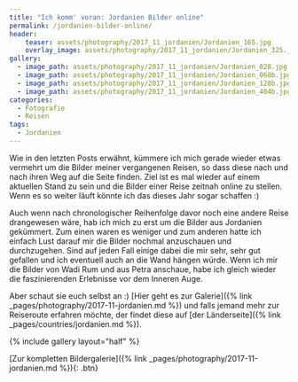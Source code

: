 ```yaml
---
title: "Ich komm' voran: Jordanien Bilder online"
permalink: /jordanien-bilder-online/
header:
    teaser: assets/photography/2017_11_jordanien/Jordanien_165.jpg
    overlay_image: assets/photography/2017_11_jordanien/Jordanien_325.jpg
gallery:
  - image_path: assets/photography/2017_11_jordanien/Jordanien_028.jpg
  - image_path: assets/photography/2017_11_jordanien/Jordanien_068b.jpg
  - image_path: assets/photography/2017_11_jordanien/Jordanien_128b.jpg
  - image_path: assets/photography/2017_11_jordanien/Jordanien_404b.jpg
categories:
  - Fotografie
  - Reisen
tags:
  - Jordanien 
---
```


Wie in den letzten Posts erwähnt, kümmere ich mich gerade wieder etwas vermehrt um die Bilder meiner vergangenen Reisen, 
so dass diese nach und nach ihren Weg auf die Seite finden. Ziel ist es mal wieder auf einem aktuellen Stand zu sein 
und die Bilder einer Reise zeitnah online zu stellen. Wenn es so weiter läuft könnte ich das dieses Jahr sogar schaffen :)

Auch wenn nach chronologischer Reihenfolge davor noch eine andere Reise drangewesen wäre, 
hab ich mich zu erst um die Bilder aus Jordanien gekümmert. Zum einen waren es weniger und zum anderen hatte 
ich einfach Lust darauf mir die Bilder nochmal anzuschauen und durchzugehen. 
Sind auf jeden Fall einige dabei die mir sehr, sehr gut gefallen und ich eventuell auch an die Wand hängen würde. 
Wenn ich mir die Bilder von Wadi Rum und aus Petra anschaue, habe ich gleich wieder die faszinierenden Erlebnisse vor dem Inneren Auge. 

Aber schaut sie euch selbst an :) [Hier geht es zur Galerie]({% link _pages/photography/2017-11-jordanien.md %}) und falls jemand mehr zur Reiseroute erfahren möchte, 
der findet diese auf [der Länderseite]({% link _pages/countries/jordanien.md %}).

{% include gallery layout="half" %}

[Zur kompletten Bildergalerie]({% link _pages/photography/2017-11-jordanien.md %}){: .btn}